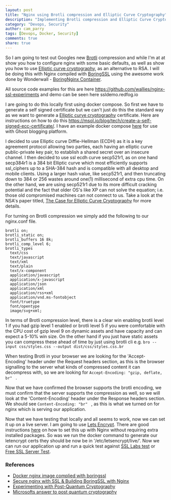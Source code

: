 ```yaml
---
layout: post
title: "Nginx using Brotli compression and Elliptic Curve Cryptography"
description: "Implementing Brotli compression and Elliptic Curve Cryptography with Nginx"
category: "Devops, Security"
author: cam_parry
tags: [Devops, Docker, Security]
comments: true
share: true
---
```


So I am going to test out Googles new [Brotli](https://github.com/google/brotli) compression and while I'm at at show you how to configure nginx with some basic defaults, as well as show you how to use [Elliptic curve cryptography](https://en.wikipedia.org/wiki/Elliptic_curve_cryptography), as an alternative to RSA. I will be doing this with Nginx compiled with [BoringSSL](https://www.chromium.org/Home/chromium-security/boringssl) using the awesome work done by Wonderwall - [BoringNginx Container](https://hub.docker.com/r/wonderfall/boring-nginx/).

All source code examples for this are here https://github.com/wallies/nginx-ssl-experiments and demo can be seen here ssldemo.redfog.io

I are going to do this locally first using docker compose. So first we have to generate a self signed certificate but we can't just do this the standard way as we want to generate a [Elliptic curve cryptography](https://en.wikipedia.org/wiki/Elliptic_curve_cryptography) certificate. Here are instructions on how to do this https://msol.io/blog/tech/create-a-self-signed-ecc-certificate/. I have an example docker compose [here](https://github.com/wallies/nginx-ssl-experiments) for use with Ghost blogging platform.

I decided to use Elliptic curve Diffie-Hellman (ECDH) as it is a key agreement protocol allowing two parties, each having an elliptic curve public-private key pair, to establish a shared secret over an insecure channel. I then decided to use ssl ecdh curve secp521r1, as on one hand secp384r1 is a 384 bit Elliptic curve which most efficiently supports ssl_ciphers up to a SHA-384 hash and is compatible with all desktop and mobile clients. Using a larger hash value, like secp521r1, and then truncating down to 384 or 256 wastes around one(1) millisecond of extra cpu time. On the other hand, we are using secp521r1 due to its more difficult cracking potential and the fact that older OS's like XP can not solve the equation; i.e. those old compromised machines can not connect to us. Take a look at the NSA's paper titled, [The Case for Elliptic Curve Cryptography](http://www.nsa.gov/business/programs/elliptic_curve.shtml) for more details.

For turning on Brotli compression we simply add the following to our nginx.conf file.
```
brotli on;
brotli_static on;
brotli_buffers 16 8k;
brotli_comp_level 6;
brotli_types
  text/css
  text/javascript
  text/xml
  text/plain
  text/x-component
  application/javascript
  application/x-javascript
  application/json
  application/xml
  application/rss+xml
  application/vnd.ms-fontobject
  font/truetype
  font/opentype
  image/svg+xml;
```

In terms of Brotli compression level, there is a clear win enabling brotli level 1 if you had gzip level 1 enabled or brotli level 5 if you were comfortable with the CPU cost of gzip level 9 on dynamic assets and have capacity and can expect a 5-10% win size. 
On the other hand if you just have static assets you can compress these ahead of time by just using brotli cli e.g. ```bro --input css/styles.css --output dist/css/styles.css.br```

When testing Brotli in your browser we are looking for the 'Accept-Encoding' header under the Request headers section, as this is the browser signalling to the server what kinds of compressed content it can decompress with, so we are looking for ```Accept-Encoding: "gzip, deflate, br" ``` .

Now that we have confirmed the browser supports the brotli encoding, we must confirm that the server supports the compression as well, so we will look at the 'Content-Encoding' header under the Response headers section. We should see ```Content-Encoding: "br" ``` , as this is what we turned on for nginx which is serving our application.

Now that we have testing that locally and all seems to work, now we can set it up on a live server. I am going to use [Lets Encrypt](https://letsencrypt.org/). There are good instructions [here](https://manas.com.ar/blog/2016/01/25/letsencrypt-certificate-auto-renewal-in-docker-powered-nginx-reverse-proxy.html) on how to set this up with Nginx without requiring extra installed packages. So was we run the docker command to generate our letencrypt certs they should be now be in '/etc/letsencrypt/live/'.  Now we can run our application up and run a quick test against [SSL Labs test](https://www.ssllabs.com/ssltest/) or [Free SSL Server Test](https://www.htbridge.com/ssl/).


### References
- [Docker nginx image complied with boringssl](https://hub.docker.com/r/wonderfall/boring-nginx/)
- [Secure nginx with SSL & Building BoringSSL with Nginx](https://calomel.org/nginx.html)
- [Experimenting with Post-Quantum Cryptography](https://security.googleblog.com/2016/07/experimenting-with-post-quantum.html)
- [Microsofts answer to post quantum cryptography](https://www.microsoft.com/en-us/research/project/sidh-library/)

